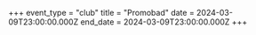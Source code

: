 +++
event_type = "club"
title = "Promobad"
date = 2024-03-09T23:00:00.000Z
end_date = 2024-03-09T23:00:00.000Z
+++

